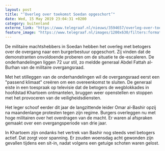 ```yaml
---
layout: post
title: "’Overleg over toekomst Soedan opgeschort’"
date: Wed, 15 May 2019 23:04:31 +0200
category: buitenland
externe_link: "https://www.telegraaf.nl/nieuws/3594657/overleg-over-toekomst-soedan-opgeschort"
feature_image: "https://www.telegraaf.nl/images/1200x630/filters:format(jpeg):quality(80)/cdn-kiosk-api.telegraaf.nl/fff111da-779c-11e9-8873-0218eaf05005.jpg"
---
```


<p class="intro">De militaire machtshebbers in Soedan hebben het overleg met betogers over de overgang naar een burgerbestuur opgeschort. Zij vinden dat de demonstranten onvoldoende proberen om de situatie te de-escaleren. De onderhandelingen liggen 72 uur stil, zo meldde generaal Abdel Fattah al-Burhan van de militaire overgangsraad.</p> <p>Met het stilleggen van de onderhandelingen wil de overgangsraad eerst een "passend klimaat" creëren om een overeenkomst te sluiten. De generaal eiste in een toespraak op televisie dat de betogers de wegblokkades in hoofdstad Khartoem ontmantelen, bruggen weer openstellen en stoppen met het provoceren van de veiligheidsdiensten.</p><p>Het leger schoof eerder dit jaar de langzittende leider Omar al-Bashir opzij na maandenlange protesten tegen zijn regime. Burgers overleggen nu met hoge militairen over het overdragen van de macht. Er waren al afspraken gemaakt over een overgangsperiode van drie jaar.</p><p>In Khartoem zijn ondanks het vertrek van Bashir nog steeds veel betogers actief. Dat zorgt voor spanning. Er zouden woensdag acht gewonden zijn gevallen tijdens een sit-in, nadat volgens een getuige schoten waren gelost.</p>
